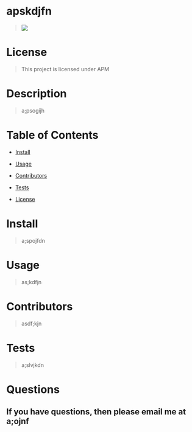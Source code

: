 # apskdjfn

> <img src="https://img.shields.io/badge/license-APM-orange.svg">

>  
# License 
    
> This project is licensed under APM
    
# Description

> a;psogijh
    
# Table of Contents

* [Install](#install)

* [Usage](#usage)

* [Contributors](#contributors)
    
* [Tests](#testInstructions)
    
* [License](#license)
# Install
> a;spojfdn
# Usage
> as;kdfjn
# Contributors
> asdf;kjn
# Tests
> a;slvjkdn
# Questions
## If you have questions, then please email me at a;ojnf